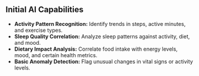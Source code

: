 ## Initial AI Capabilities
- **Activity Pattern Recognition:** Identify trends in steps, active minutes, and exercise types.
- **Sleep Quality Correlation:** Analyze sleep patterns against activity, diet, and mood.
- **Dietary Impact Analysis:** Correlate food intake with energy levels, mood, and certain health metrics.
- **Basic Anomaly Detection:** Flag unusual changes in vital signs or activity levels.
